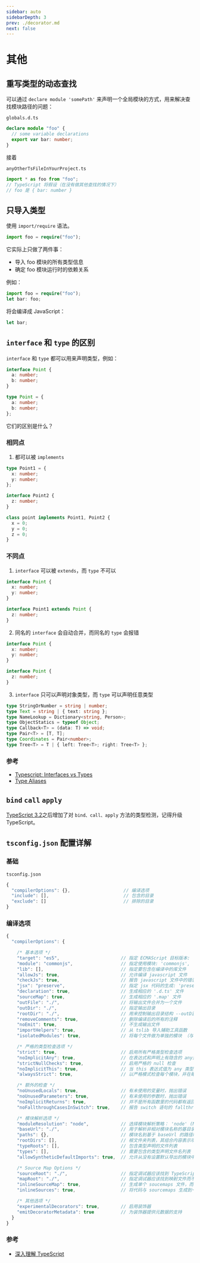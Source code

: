```yaml
---
sidebar: auto
sidebarDepth: 3
prev: ./decorator.md
next: false
---
```


# 其他

## 重写类型的动态查找

可以通过 `declare module 'somePath'` 来声明一个全局模块的方式，用来解决查找模块路径的问题：

`globals.d.ts`

```ts
declare module "foo" {
  // some variable declarations
  export var bar: number;
}
```

接着

`anyOtherTsFileInYourProject.ts`

```ts
import * as foo from "foo";
// TypeScript 将假设（在没有做其他查找的情况下）
// foo 是 { bar: number }
```

## 只导入类型

使用 `import/require` 语法。

```ts
import foo = require("foo");
```

它实际上只做了两件事：

- 导入 foo 模块的所有类型信息
- 确定 foo 模块运行时的依赖关系

例如：

```ts
import foo = require("foo");
let bar: foo;
```

将会编译成 JavaScript：

```ts
let bar;
```

## `interface` 和 `type` 的区别

`interface` 和 `type` 都可以用来声明类型，例如：

```ts
interface Point {
  a: number;
  b: number;
}

type Point = {
  a: number;
  b: number;
};
```

它们的区别是什么？

### 相同点

1. 都可以被 `implements`

```ts
type Point1 = {
  x: number;
  y: number;
};

interface Point2 {
  z: number;
}

class point implements Point1, Point2 {
  x = 0;
  y = 0;
  z = 0;
}
```

### 不同点

1. `interface` 可以被 `extends`，而 `type` 不可以

```ts
interface Point {
  x: number;
  y: number;
}

interface Point1 extends Point {
  z: number;
}
```

2. 同名的 `interface` 会自动合并，而同名的 `type` 会报错

```ts
interface Point {
  x: number;
  y: number;
}

interface Point {
  z: number;
}
```

3. `interface` 只可以声明对象类型，而 `type` 可以声明任意类型

```ts
type StringOrNumber = string | number;
type Text = string | { text: string };
type NameLookup = Dictionary<string, Person>;
type ObjectStatics = typeof Object;
type Callback<T> = (data: T) => void;
type Pair<T> = [T, T];
type Coordinates = Pair<number>;
type Tree<T> = T | { left: Tree<T>; right: Tree<T> };
```

### 参考

- [Typescript: Interfaces vs Types](https://stackoverflow.com/questions/37233735/typescript-interfaces-vs-types)
- [Type Aliases](https://github.com/Microsoft/TypeScript/blob/master/doc/spec.md#310-type-aliases)

## `bind` `call` `apply`

[TypeScript 3.2](https://www.typescriptlang.org/docs/handbook/release-notes/typescript-3-2.html)之后增加了对
`bind、call、apply` 方法的类型检测，记得升级 TypeScript。

## `tsconfig.json` 配置详解

### 基础

`tsconfig.json`

```js
{
  "compilerOptions": {},                    // 编译选项
  "include": [],                            // 包含的目录
  "exclude": []                             // 排除的目录
}
```

### 编译选项

```js
{
  "compilerOptions": {

    /* 基本选项 */
    "target": "es5",                       // 指定 ECMAScript 目标版本: 'ES3' (default), 'ES5', 'ES2015', 'ES2016', 'ES2017', or 'ESNEXT'
    "module": "commonjs",                  // 指定使用模块: 'commonjs', 'amd', 'system', 'umd' or 'es2015'
    "lib": [],                             // 指定要包含在编译中的库文件
    "allowJs": true,                       // 允许编译 javascript 文件
    "checkJs": true,                       // 报告 javascript 文件中的错误
    "jsx": "preserve",                     // 指定 jsx 代码的生成: 'preserve', 'react-native', or 'react'
    "declaration": true,                   // 生成相应的 '.d.ts' 文件
    "sourceMap": true,                     // 生成相应的 '.map' 文件
    "outFile": "./",                       // 将输出文件合并为一个文件
    "outDir": "./",                        // 指定输出目录
    "rootDir": "./",                       // 用来控制输出目录结构 --outDir.
    "removeComments": true,                // 删除编译后的所有的注释
    "noEmit": true,                        // 不生成输出文件
    "importHelpers": true,                 // 从 tslib 导入辅助工具函数
    "isolatedModules": true,               // 将每个文件做为单独的模块 （与 'ts.transpileModule' 类似）.

    /* 严格的类型检查选项 */
    "strict": true,                        // 启用所有严格类型检查选项
    "noImplicitAny": true,                 // 在表达式和声明上有隐含的 any类型时报错
    "strictNullChecks": true,              // 启用严格的 null 检查
    "noImplicitThis": true,                // 当 this 表达式值为 any 类型的时候，生成一个错误
    "alwaysStrict": true,                  // 以严格模式检查每个模块，并在每个文件里加入 'use strict'

    /* 额外的检查 */
    "noUnusedLocals": true,                // 有未使用的变量时，抛出错误
    "noUnusedParameters": true,            // 有未使用的参数时，抛出错误
    "noImplicitReturns": true,             // 并不是所有函数里的代码都有返回值时，抛出错误
    "noFallthroughCasesInSwitch": true,    // 报告 switch 语句的 fallthrough 错误。（即，不允许 switch 的 case 语句贯穿）

    /* 模块解析选项 */
    "moduleResolution": "node",            // 选择模块解析策略： 'node' (Node.js) or 'classic' (TypeScript pre-1.6)
    "baseUrl": "./",                       // 用于解析非相对模块名称的基目录
    "paths": {},                           // 模块名到基于 baseUrl 的路径映射的列表
    "rootDirs": [],                        // 根文件夹列表，其组合内容表示项目运行时的结构内容
    "typeRoots": [],                       // 包含类型声明的文件列表
    "types": [],                           // 需要包含的类型声明文件名列表
    "allowSyntheticDefaultImports": true,  // 允许从没有设置默认导出的模块中默认导入。

    /* Source Map Options */
    "sourceRoot": "./",                    // 指定调试器应该找到 TypeScript 文件而不是源文件的位置
    "mapRoot": "./",                       // 指定调试器应该找到映射文件而不是生成文件的位置
    "inlineSourceMap": true,               // 生成单个 soucemaps 文件，而不是将 sourcemaps 生成不同的文件
    "inlineSources": true,                 // 将代码与 sourcemaps 生成到一个文件中，要求同时设置了 --inlineSourceMap 或 --sourceMap 属性

    /* 其他选项 */
    "experimentalDecorators": true,        // 启用装饰器
    "emitDecoratorMetadata": true          // 为装饰器提供元数据的支持
  }
}
```

### 参考

- [深入理解 TypeScript](https://jkchao.github.io/typescript-book-chinese/project/compilationContext.html#%E7%BC%96%E8%AF%91%E9%80%89%E9%A1%B9)

